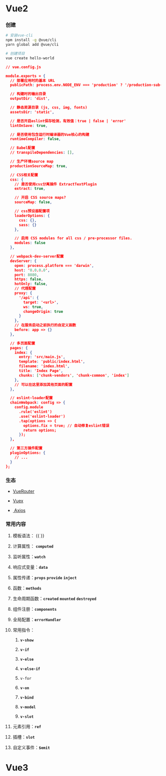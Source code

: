 # Vue2

### 创建

```bash
# 安装vue-cli
npm install -g @vue/cli
yarn global add @vue/cli

# 创建项目
vue create hello-world
```

```json
// vue.config.js

module.exports = {
  // 部署应用时的基本 URL
  publicPath: process.env.NODE_ENV === 'production' ? '/production-sub-path/' : '/',

  // 构建时的输出目录
  outputDir: 'dist',

  // 静态资源目录 (js, css, img, fonts)
  assetsDir: 'static',

  // 是否开启eslint保存检测，有效值：true | false | 'error'
  lintOnSave: true,

  // 是否使用包含运行时编译器的Vue核心的构建
  runtimeCompiler: false,

  // Babel配置
  // transpileDependencies: [],

  // 生产环境source map
  productionSourceMap: true,

  // CSS相关配置
  css: {
    // 是否使用css分离插件 ExtractTextPlugin
    extract: true,

    // 开启 CSS source maps?
    sourceMap: false,

    // css预设器配置项
    loaderOptions: {
      css: {},
      sass: {}
    },

    // 启用 CSS modules for all css / pre-processor files.
    modules: false
  },

  // webpack-dev-server配置
  devServer: {
    open: process.platform === 'darwin',
    host: '0.0.0.0',
    port: 8080,
    https: false,
    hotOnly: false,
    // 代理配置
    proxy: {
      '/api': {
        target: '<url>',
        ws: true,
        changeOrigin: true
      }
    },
    // 在服务启动之前执行的自定义函数
    before: app => {}
  },

  // 多页面配置
  pages: {
    index: {
      entry: 'src/main.js',
      template: 'public/index.html',
      filename: 'index.html',
      title: 'Index Page',
      chunks: ['chunk-vendors', 'chunk-common', 'index']
    },
    // 可以在这里添加其他页面的配置
  },

  // eslint-loader配置
  chainWebpack: config => {
    config.module
      .rule('eslint')
      .use('eslint-loader')
      .tap(options => {
        options.fix = true; // 自动修复eslint错误
        return options;
      });
  },

  // 第三方插件配置
  pluginOptions: {
    // ...
  }
};
```

### 生态

- [VueRouter](study/Web/VueRouter.md)

- [Vuex](study/Web/Vuex.md)

- [ Axios](https://axios-http.com/zh/docs/intro)

### 常用内容

1. 模板语法： {{  }}

2. 计算属性： **`computed`**

3. 监听属性：**`watch`**

4. 响应式变量：**`data`**

5. 属性传递：**`props`** **`provide`** **`inject`**

6. 函数：**`methods`**

7. 生命周期函数：**`created`** **`mounted`** **`destroyed`**

8. 组件注册：**`components`**

9. 全局配置：**`errorHandler`** 

10. 常用指令：
    
    1. **`v-show`** 
    
    2. **`v-if`** 
    
    3. **`v-else`** 
    
    4.  **`v-else-if`** 
    
    5. `v-for` 
    
    6. **`v-on`** 
    
    7. **`v-bind`** 
    
    8. **`v-model`** 
    
    9. **`v-slot`** 

11. 元素引用：**`ref`**

12. 插槽：**`slot`**

13. 自定义事件：**`$emit`**

# Vue3